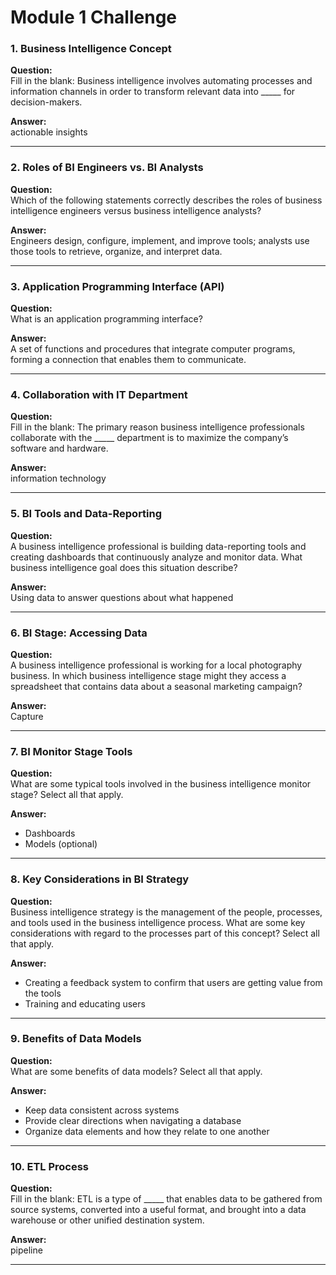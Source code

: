 # Module 1 Challenge

### 1. Business Intelligence Concept  
**Question:**  
Fill in the blank: Business intelligence involves automating processes and information channels in order to transform relevant data into _____ for decision-makers.  

**Answer:**  
actionable insights

---

### 2. Roles of BI Engineers vs. BI Analysts  
**Question:**  
Which of the following statements correctly describes the roles of business intelligence engineers versus business intelligence analysts?  

**Answer:**  
Engineers design, configure, implement, and improve tools; analysts use those tools to retrieve, organize, and interpret data.

---

### 3. Application Programming Interface (API)  
**Question:**  
What is an application programming interface?  

**Answer:**  
A set of functions and procedures that integrate computer programs, forming a connection that enables them to communicate.

---

### 4. Collaboration with IT Department  
**Question:**  
Fill in the blank: The primary reason business intelligence professionals collaborate with the _____ department is to maximize the company’s software and hardware.  

**Answer:**  
information technology

---

### 5. BI Tools and Data-Reporting  
**Question:**  
A business intelligence professional is building data-reporting tools and creating dashboards that continuously analyze and monitor data. What business intelligence goal does this situation describe?  

**Answer:**  
Using data to answer questions about what happened

---

### 6. BI Stage: Accessing Data  
**Question:**  
A business intelligence professional is working for a local photography business. In which business intelligence stage might they access a spreadsheet that contains data about a seasonal marketing campaign?  

**Answer:**  
Capture

---

### 7. BI Monitor Stage Tools  
**Question:**  
What are some typical tools involved in the business intelligence monitor stage? Select all that apply.  

**Answer:**  
- Dashboards  
- Models (optional)

---

### 8. Key Considerations in BI Strategy  
**Question:**  
Business intelligence strategy is the management of the people, processes, and tools used in the business intelligence process. What are some key considerations with regard to the processes part of this concept? Select all that apply.  

**Answer:**  
- Creating a feedback system to confirm that users are getting value from the tools  
- Training and educating users

---

### 9. Benefits of Data Models  
**Question:**  
What are some benefits of data models? Select all that apply.  

**Answer:**  
- Keep data consistent across systems  
- Provide clear directions when navigating a database  
- Organize data elements and how they relate to one another

---

### 10. ETL Process  
**Question:**  
Fill in the blank: ETL is a type of _____ that enables data to be gathered from source systems, converted into a useful format, and brought into a data warehouse or other unified destination system.  

**Answer:**  
pipeline

---
